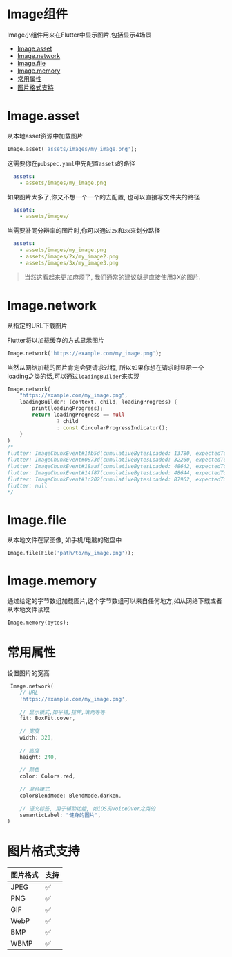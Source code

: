 # Image组件

Image小组件用来在Flutter中显示图片,包括显示4场景

* [Image.asset](#Image.asset )
* [Image.network](#Image.network) 
* [Image.file](#Image.file)
* [Image.memory](#Image.memory)
* [常用属性](#常用属性)
* [图片格式支持](#图片格式支持)

# Image.asset 

从本地asset资源中加载图片

```dart
Image.asset('assets/images/my_image.png');
```

这需要你在`pubspec.yaml`中先配置`assets`的路径

```yaml
  assets:
    - assets/images/my_image.png
```

如果图片太多了,你又不想一个一个的去配置, 也可以直接写文件夹的路径

```yaml
  assets:
    - assets/images/
```

当需要补同分辨率的图片时,你可以通过`2x`和`3x`来划分路径

```yaml
  assets:
    - assets/images/my_image.png
    - assets/images/2x/my_image2.png
    - assets/images/3x/my_image3.png
```

> 当然这看起来更加麻烦了, 我们通常的建议就是直接使用3X的图片.

# Image.network 

从指定的URL下载图片

Flutter将以加载缓存的方式显示图片

```dart
Image.network('https://example.com/my_image.png');
```

当然从网络加载的图片肯定会要请求过程, 所以如果你想在请求时显示一个loading之类的话,可以通过`loadingBuilder`来实现

```dart
Image.network(
    "https://example.com/my_image.png",
    loadingBuilder: (context, child, loadingProgress) {
        print(loadingProgress);
        return loadingProgress == null
                ? child
                : const CircularProgressIndicator();
    }
)
/*
flutter: ImageChunkEvent#1fb5d(cumulativeBytesLoaded: 13780, expectedTotalBytes: 87962)
flutter: ImageChunkEvent#0873d(cumulativeBytesLoaded: 32260, expectedTotalBytes: 87962)
flutter: ImageChunkEvent#18aaf(cumulativeBytesLoaded: 48642, expectedTotalBytes: 87962)
flutter: ImageChunkEvent#14f87(cumulativeBytesLoaded: 48644, expectedTotalBytes: 87962)
flutter: ImageChunkEvent#1c202(cumulativeBytesLoaded: 87962, expectedTotalBytes: 87962)
flutter: null
*/
```

# Image.file

从本地文件在家图像, 如手机/电脑的磁盘中

```dart
Image.file(File('path/to/my_image.png'));
```

# Image.memory

通过给定的字节数组加载图片,这个字节数组可以来自任何地方,如从网络下载或者从本地文件读取

```dart
Image.memory(bytes);
```

# 常用属性

设置图片的宽高

```dart
 Image.network(
    // URL
    'https://example.com/my_image.png',
    
    // 显示模式,如平铺,拉伸,填充等等
    fit: BoxFit.cover, 
    
    // 宽度
    width: 320,
    
    // 高度
    height: 240,
    
    // 颜色
    color: Colors.red,
    
    // 混合模式
    colorBlendMode: BlendMode.darken,
    
    // 语义标签, 用于辅助功能, 如iOS的VoiceOver之类的
    semanticLabel: "健身的图片",
)
```

# 图片格式支持


| 图片格式 | 支持 |
| --- | --- |
| JPEG | ✅ |
| PNG | ✅ |
| GIF | ✅ |
| WebP | ✅ |
| BMP | ✅ |
| WBMP | ✅ |

